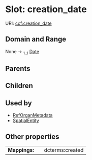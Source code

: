 
# Slot: creation_date




URI: [ccf:creation_date](http://purl.org/ccf/creation_date)


## Domain and Range

None &#8594;  <sub>1..1</sub> [Date](types/Date.md)

## Parents


## Children


## Used by

 * [RefOrganMetadata](RefOrganMetadata.md)
 * [SpatialEntity](SpatialEntity.md)

## Other properties

|  |  |  |
| --- | --- | --- |
| **Mappings:** | | dcterms:created |

